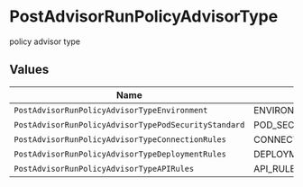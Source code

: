 # PostAdvisorRunPolicyAdvisorType

policy advisor type


## Values

| Name                                                 | Value                                                |
| ---------------------------------------------------- | ---------------------------------------------------- |
| `PostAdvisorRunPolicyAdvisorTypeEnvironment`         | ENVIRONMENT                                          |
| `PostAdvisorRunPolicyAdvisorTypePodSecurityStandard` | POD_SECURITY_STANDARD                                |
| `PostAdvisorRunPolicyAdvisorTypeConnectionRules`     | CONNECTION_RULES                                     |
| `PostAdvisorRunPolicyAdvisorTypeDeploymentRules`     | DEPLOYMENT_RULES                                     |
| `PostAdvisorRunPolicyAdvisorTypeAPIRules`            | API_RULES                                            |
